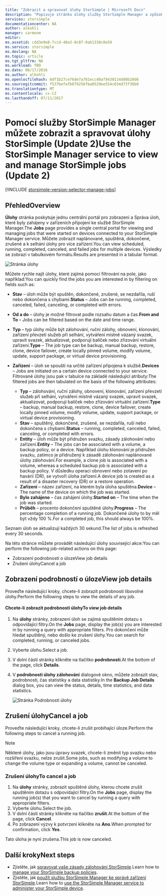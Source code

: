 ```yaml
---
title: "Zobrazit a spravovat úlohy StorSimple | Microsoft Docs"
description: "Popisuje stránku úlohy služby StorSimple Manager a způsobu jeho použití ke sledování poslední, aktuální a naplánované úlohy zálohování."
services: storsimple
documentationcenter: NA
author: alkohli
manager: carmonm
editor: 
ms.assetid: cdd3e9e8-7ccd-40a3-8c07-0ab1338c0e59
ms.service: storsimple
ms.devlang: NA
ms.topic: article
ms.tgt_pltfrm: NA
ms.workload: TBD
ms.date: 08/17/2016
ms.author: alkohli
ms.openlocfilehash: 6df1b27ce76de7a781ecc40af8430114d80b20d6
ms.sourcegitcommit: f537befafb079256fba0529ee554c034d73f36b0
ms.translationtype: MT
ms.contentlocale: cs-CZ
ms.lasthandoff: 07/11/2017
---
```

# <a name="use-the-storsimple-manager-service-to-view-and-manage-storsimple-jobs-update-2"></a><span data-ttu-id="272e3-103">Pomocí služby StorSimple Manager můžete zobrazit a spravovat úlohy StorSimple (Update 2)</span><span class="sxs-lookup"><span data-stu-id="272e3-103">Use the StorSimple Manager service to view and manage StorSimple jobs (Update 2)</span></span>
[!INCLUDE [storsimple-version-selector-manage-jobs](../../includes/storsimple-version-selector-manage-jobs.md)]

## <a name="overview"></a><span data-ttu-id="272e3-104">Přehled</span><span class="sxs-lookup"><span data-stu-id="272e3-104">Overview</span></span>
<span data-ttu-id="272e3-105">**Úlohy** stránka poskytuje jednu centrální portál pro zobrazení a Správa úloh, které byly zahájeny v zařízeních připojení ke službě StorSimple Manager.</span><span class="sxs-lookup"><span data-stu-id="272e3-105">The **Jobs** page provides a single central portal for viewing and managing jobs that were started on devices connected to your StorSimple Manager service.</span></span> <span data-ttu-id="272e3-106">Můžete zobrazit naplánované, spuštěná, dokončené, zrušené a k selhání úlohy pro více zařízení.</span><span class="sxs-lookup"><span data-stu-id="272e3-106">You can view scheduled, running, completed, canceled, and failed jobs for multiple devices.</span></span> <span data-ttu-id="272e3-107">Výsledky se zobrazí v tabulkovém formátu.</span><span class="sxs-lookup"><span data-stu-id="272e3-107">Results are presented in a tabular format.</span></span> 

![Stránka úlohy](./media/storsimple-manage-jobs-u2/jobs.png)

<span data-ttu-id="272e3-109">Můžete rychle najít úlohy, které zajímá pomocí filtrování na pole, jako například:</span><span class="sxs-lookup"><span data-stu-id="272e3-109">You can quickly find the jobs you are interested in by filtering on fields such as:</span></span>

* <span data-ttu-id="272e3-110">**Stav** – úloh může být spuštěn, dokončené, zrušené, se nezdařila, ruší nebo dokončena s chybami.</span><span class="sxs-lookup"><span data-stu-id="272e3-110">**Status** – Jobs can be running, completed, canceled, failed, canceling, or completed with errors.</span></span>
* <span data-ttu-id="272e3-111">**Od a do** – úlohy je možné filtrovat podle rozsahu datum a čas.</span><span class="sxs-lookup"><span data-stu-id="272e3-111">**From and To** – Jobs can be filtered based on the date and time range.</span></span>
* <span data-ttu-id="272e3-112">**Typ** – typ úlohy může být zálohování, ruční zálohy, obnovení, klonování, zařízení převzetí služeb při selhání, vytváření místně vázaný svazek, upravit svazek, aktualizovat, podporují balíček nebo zřizování virtuální zařízení.</span><span class="sxs-lookup"><span data-stu-id="272e3-112">**Type** – The job type can be backup, manual backup, restore, clone, device failover, create locally pinned volume, modify volume, update, support package, or virtual device provisioning.</span></span>
* <span data-ttu-id="272e3-113">**Zařízení** – úloh se spouští na určité zařízení připojena k službě.</span><span class="sxs-lookup"><span data-stu-id="272e3-113">**Devices** – Jobs are initiated on a certain device connected to your service.</span></span>
  <span data-ttu-id="272e3-114">Filtrované úlohy jsou pak v tabulce na základě následující atributy:</span><span class="sxs-lookup"><span data-stu-id="272e3-114">The filtered jobs are then tabulated on the basis of the following attributes:</span></span>
  
  * <span data-ttu-id="272e3-115">**Typ** – zálohování, ruční zálohy, obnovení, klonování, zařízení převzetí služeb při selhání, vytváření místně vázaný svazek, upravit svazek, aktualizovat, podporují balíček nebo zřizování virtuální zařízení.</span><span class="sxs-lookup"><span data-stu-id="272e3-115">**Type** – backup, manual backup, restore, clone, device failover, create locally pinned volume, modify volume, update, support package, or virtual device provisioning.</span></span>
  * <span data-ttu-id="272e3-116">**Stav** – spuštěný, dokončené, zrušené, se nezdařila, ruší nebo dokončena s chybami.</span><span class="sxs-lookup"><span data-stu-id="272e3-116">**Status** – running, completed, canceled, failed, canceling, or completed with errors.</span></span>
  * <span data-ttu-id="272e3-117">**Entity** – úloh může být přidružen svazku, zásady zálohování nebo zařízení.</span><span class="sxs-lookup"><span data-stu-id="272e3-117">**Entity** – The jobs can be associated with a volume, a backup policy, or a device.</span></span> <span data-ttu-id="272e3-118">Například úlohu klonování je přidružen svazku, zatímco je přidružený k zásadě zálohování naplánované úlohy zálohování.</span><span class="sxs-lookup"><span data-stu-id="272e3-118">For example, a clone job is associated with a volume, whereas a scheduled backup job is associated with a backup policy.</span></span> <span data-ttu-id="272e3-119">V důsledku operaci obnovení nebo zotavení po havárii (DR), se vytvoří úloha zařízení.</span><span class="sxs-lookup"><span data-stu-id="272e3-119">A device job is created as a result of a disaster recovery (DR) or a restore operation.</span></span>
  * <span data-ttu-id="272e3-120">**Zařízení** – název zařízení, na kterém byla úloha spuštěna.</span><span class="sxs-lookup"><span data-stu-id="272e3-120">**Device** – The name of the device on which the job was started.</span></span>
  * <span data-ttu-id="272e3-121">**Bylo zahájeno** – čas zahájení úlohy.</span><span class="sxs-lookup"><span data-stu-id="272e3-121">**Started on** – The time when the job was started.</span></span>
  * <span data-ttu-id="272e3-122">**Průběh** – procento dokončení spuštěné úlohy.</span><span class="sxs-lookup"><span data-stu-id="272e3-122">**Progress** – The percentage completion of a running job.</span></span> <span data-ttu-id="272e3-123">Dokončené úlohy to by měl být vždy 100 %.</span><span class="sxs-lookup"><span data-stu-id="272e3-123">For a completed job, this should always be 100%.</span></span>

<span data-ttu-id="272e3-124">Seznam úloh se aktualizují každých 30 sekund.</span><span class="sxs-lookup"><span data-stu-id="272e3-124">The list of jobs is refreshed every 30 seconds.</span></span>

<span data-ttu-id="272e3-125">Na této stránce můžete provádět následující úlohy související akce:</span><span class="sxs-lookup"><span data-stu-id="272e3-125">You can perform the following job-related actions on this page:</span></span>

* <span data-ttu-id="272e3-126">Zobrazení podrobností o úloze</span><span class="sxs-lookup"><span data-stu-id="272e3-126">View job details</span></span>
* <span data-ttu-id="272e3-127">Zrušení úlohy</span><span class="sxs-lookup"><span data-stu-id="272e3-127">Cancel a job</span></span>

## <a name="view-job-details"></a><span data-ttu-id="272e3-128">Zobrazení podrobností o úloze</span><span class="sxs-lookup"><span data-stu-id="272e3-128">View job details</span></span>
<span data-ttu-id="272e3-129">Proveďte následující kroky, chcete-li zobrazit podrobnosti libovolné úlohy.</span><span class="sxs-lookup"><span data-stu-id="272e3-129">Perform the following steps to view the details of any job.</span></span>

#### <a name="to-view-job-details"></a><span data-ttu-id="272e3-130">Chcete-li zobrazit podrobnosti úlohy</span><span class="sxs-lookup"><span data-stu-id="272e3-130">To view job details</span></span>
1. <span data-ttu-id="272e3-131">Na **úlohy** stránky, zobrazení úloh se zajímá spuštěním dotazu s odpovídající filtry.</span><span class="sxs-lookup"><span data-stu-id="272e3-131">On the **Jobs** page, display the job(s) you are interested in by running a query with appropriate filters.</span></span> <span data-ttu-id="272e3-132">Pro dokončení může hledat spuštěný, nebo došlo ke zrušení úlohy.</span><span class="sxs-lookup"><span data-stu-id="272e3-132">You can search for completed, running, or canceled jobs.</span></span>
2. <span data-ttu-id="272e3-133">Vyberte úlohu.</span><span class="sxs-lookup"><span data-stu-id="272e3-133">Select a job.</span></span>
3. <span data-ttu-id="272e3-134">V dolní části stránky klikněte na tlačítko **podrobnosti**.</span><span class="sxs-lookup"><span data-stu-id="272e3-134">At the bottom of the page, click **Details**.</span></span>
4. <span data-ttu-id="272e3-135">V **podrobnosti úlohy zálohování** dialogové okno, můžete zobrazit stav, podrobnosti, čas statistiky a data statistiky.</span><span class="sxs-lookup"><span data-stu-id="272e3-135">In the **Backup Job Details** dialog box, you can view the status, details, time statistics, and data statistics.</span></span>
   
    ![Stránka Podrobnosti úlohy](./media/storsimple-manage-jobs-u2/JobDetails.png)

## <a name="cancel-a-job"></a><span data-ttu-id="272e3-137">Zrušení úlohy</span><span class="sxs-lookup"><span data-stu-id="272e3-137">Cancel a job</span></span>
<span data-ttu-id="272e3-138">Proveďte následující kroky, chcete-li zrušit probíhající úloze.</span><span class="sxs-lookup"><span data-stu-id="272e3-138">Perform the following steps to cancel a running job.</span></span>

> [!NOTE]
> <span data-ttu-id="272e3-139">Některé úlohy, jako jsou úpravy svazek, chcete-li změnit typ svazku nebo rozšíření svazku, nelze zrušit.</span><span class="sxs-lookup"><span data-stu-id="272e3-139">Some jobs, such as modifying a volume to change the volume type or expanding a volume, cannot be canceled.</span></span>
> 
> 

### <a name="to-cancel-a-job"></a><span data-ttu-id="272e3-140">Zrušení úlohy</span><span class="sxs-lookup"><span data-stu-id="272e3-140">To cancel a job</span></span>
1. <span data-ttu-id="272e3-141">Na **úlohy** stránky, zobrazit spuštěné úlohy, kterou chcete zrušit spuštěním dotazu s odpovídající filtry.</span><span class="sxs-lookup"><span data-stu-id="272e3-141">On the **Jobs** page, display the running job(s) that you want to cancel by running a query with appropriate filters.</span></span>
2. <span data-ttu-id="272e3-142">Vyberte úlohu.</span><span class="sxs-lookup"><span data-stu-id="272e3-142">Select the job.</span></span>
3. <span data-ttu-id="272e3-143">V dolní části stránky klikněte na tlačítko **zrušit**.</span><span class="sxs-lookup"><span data-stu-id="272e3-143">At the bottom of the page, click **Cancel**.</span></span>
4. <span data-ttu-id="272e3-144">Po zobrazení výzvy k potvrzení klikněte na **Ano**.</span><span class="sxs-lookup"><span data-stu-id="272e3-144">When prompted for confirmation, click **Yes**.</span></span>

<span data-ttu-id="272e3-145">Tato úloha je nyní zrušena.</span><span class="sxs-lookup"><span data-stu-id="272e3-145">This job is now canceled.</span></span>

## <a name="next-steps"></a><span data-ttu-id="272e3-146">Další kroky</span><span class="sxs-lookup"><span data-stu-id="272e3-146">Next steps</span></span>
* <span data-ttu-id="272e3-147">Zjistěte, jak [spravovat vaše zásady zálohování StorSimple](storsimple-manage-backup-policies.md).</span><span class="sxs-lookup"><span data-stu-id="272e3-147">Learn how to [manage your StorSimple backup policies](storsimple-manage-backup-policies.md).</span></span>
* <span data-ttu-id="272e3-148">Zjistěte, jak [použít službu StorSimple Manager ke správě zařízení StorSimple](storsimple-manager-service-administration.md).</span><span class="sxs-lookup"><span data-stu-id="272e3-148">Learn how to [use the StorSimple Manager service to administer your StorSimple device](storsimple-manager-service-administration.md).</span></span>

